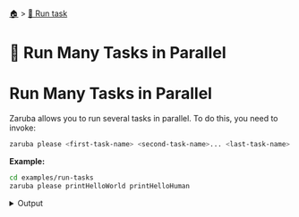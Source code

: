 <!--startTocHeader-->
[🏠](../README.md) > [🏃 Run task](README.md)
# 🍻 Run Many Tasks in Parallel
<!--endTocHeader-->

# Run Many Tasks in Parallel

Zaruba allows you to run several tasks in parallel. To do this, you need to invoke:

```bash
zaruba please <first-task-name> <second-task-name>... <last-task-name>
```

__Example:__

<!--startCode-->
```bash
cd examples/run-tasks
zaruba please printHelloWorld printHelloHuman
```
 
<details>
<summary>Output</summary>
 
```````
Job Starting...
 Elapsed Time: 1.522µs
 Current Time: 20:29:11
  Run  'printHelloWorld' command on /home/gofrendi/zaruba/docs/examples/run-tasks
  Run  'printHelloHuman' command on /home/gofrendi/zaruba/docs/examples/run-tasks
   printHelloWorld       20:29:11.495 hello world
   printHelloHuman       20:29:11.495 hello human
  Successfully running  'printHelloHuman' command
  Successfully running  'printHelloWorld' command
  Job Running...
 Elapsed Time: 101.997759ms
 Current Time: 20:29:11
  
  Job Complete!!! 
  Terminating
  Job Ended...
 Elapsed Time: 213.067341ms
 Current Time: 20:29:11
zaruba please printHelloWorld printHelloHuman
```````
</details>
<!--endCode-->


<!--startTocSubTopic-->
<!--endTocSubTopic-->